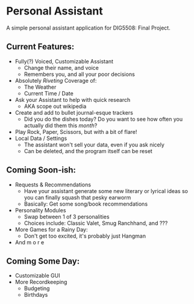 # Personal Assistant
A simple personal assistant application for DIG5508: Final Project.

## Current Features:
- Fully(?) Voiced, Customizable Assistant
    - Change their name, and voice
    - Remembers you, and all your poor decisions
- Absolutely <i>Riveting</i> Coverage of:
    - The Weather
    - Current Time / Date
- Ask your Assistant to help with quick research
    - AKA scope out wikipedia
- Create and add to bullet journal-esque trackers
    - Did you do the dishes today? Do you want to see how often you actually did them this <i>month</i>?
- Play Rock, Paper, Scissors, but with a bit of flare!
- Local Data / Settings
    - The assistant won't sell your data, even if you ask nicely
    - Can be deleted, and the program itself can be reset

## Coming Soon-ish:
- Requests & Recommendations
    - Have your assistant generate some new literary or lyrical ideas so you can finally squash that pesky earworm
    - Basically: Get some song/book recommendations
- Personality Modules
    - Swap between 1 of 3 personalities
    - Choices include: Classic Valet, Smug Ranchhand, and ???
- More Games for a Rainy Day:
    - Don't get too excited, it's probably just Hangman
- And m o r e

## Coming Some Day:
- Customizable GUI
- More Recordkeeping
    - Budgeting
    - Birthdays

